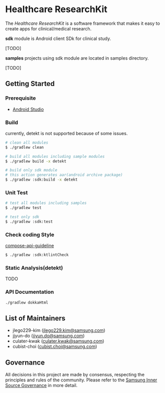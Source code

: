 # Healthcare ResearchKit

The *Healthcare ResearchKit* is a software framework that makes it easy to create apps for clinical/medical research.

**sdk** module is Android client SDk for clinical study.

[TODO]

**samples** projects using sdk module are located in samples directory.

[TODO]

## Getting Started

### Prerequisite
- [Android Studio](https://developer.android.com/studio?gclid=Cj0KCQiAip-PBhDVARIsAPP2xc2xl5x8xXFXSJbDTHF7MbTkjtZC8u2KaUBzRfDyFOfA0VrLhSADE1QaAsI1EALw_wcB&gclsrc=aw.ds)


### Build
currently, detekt is not supported because of some issues.
```bash
# clean all modules
$ ./gradlew clean 

# build all modules including sample modules
$ ./gradlew build -x detekt

# build only sdk module
# this action generates aar(android archive package)
$ ./gradlew :sdk:build -x detekt

```


### Unit Test
```bash
# test all modules including samples
$ ./gradlew test

# test only sdk
$ ./gradlew :sdk:test
```

### Check coding Style
[compose-api-guideline](https://github.com/androidx/androidx/blob/androidx-main/compose/docs/compose-api-guidelines.md)

```bash
$ ./gradlew :sdk:ktlintCheck
```

### Static Analysis(detekt)
TODO


### API Documentation
```bash
./gradlew dokkaHtml
```

## List of Maintainers
- jlego229-kim (jlego229.kim@samsung.com)
- jjyun-do (jjyun.do@samsung.com)
- culater-kwak (culater.kwak@samsung.com)
- cubist-choi (cubist.choi@samsung.com)


## Governance
All decisions in this project are made by consensus, respecting the principles and rules of the community.
Please refer to the [Samsung Inner Source Governance](https://github.sec.samsung.net/InnerSource/SamsungInnerSourceProgram/blob/master/GettingStarted/Governance.md) in more detail.
